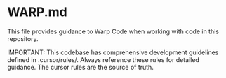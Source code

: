 # WARP.md
This file provides guidance to Warp Code when working with code in this repository.

IMPORTANT: This codebase has comprehensive development guidelines defined in .cursor/rules/. Always reference these rules for detailed guidance. 
The cursor rules are the source of truth.
